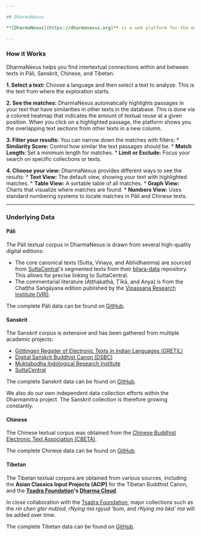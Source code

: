 ```yaml
---

## DharmaNexus

**[DharmaNexus](https://dharmanexus.org)** is a web platform for the exploration of intertextuality for literature preserved in Pāli, Sanskrit, Chinese, and Tibetan. It also functions as the main textual reference database for [MITRA Search](https://dharmamitra.github.io/dharmamitra-guides/mitra_tools/#mitra-search) [MITRA Deep Research](https://dharmamitra.github.io/dharmamitra-guides/mitra_tools/#mitra-deep-research). Its technical foundation and user interface are a continuation of [BuddhaNexus](https://buddhanexus.net), and it is tightly integrated into MITRASearch and provides modernized algorithms that integrate sophisticated multilingual matching with deep semantic similarity capabilities provided by [Gemma 2 MITRA-E](https://huggingface.co/buddhist-nlp/gemma-2-mitra-e).

---
```


### How it Works

DharmaNexus helps you find intertextual connections within and between texts in Pāli, Sanskrit, Chinese, and Tibetan.

**1. Select a text:** Choose a language and then select a text to analyze. This is the text from where the exploration starts.

**2. See the matches:** DharmaNexus automatically highlights passages in your text that have similarities in other texts in the database. This is done via a colored heatmap that indicates the amount of textual reuse at a given position. When you click on a highlighted passage, the platform shows you the overlapping text sections from other texts in a new column.

**3. Filter your results:** You can narrow down the matches with filters:
    *   **Similarity Score:** Control how similar the text passages should be.
    *   **Match Length:** Set a minimum length for matches.
    *   **Limit or Exclude:** Focus your search on specific collections or texts.

**4. Choose your view:** DharmaNexus provides different ways to see the results:
    *   **Text View:** The default view, showing your text with highlighted matches.
    *   **Table View:** A sortable table of all matches.
    *   **Graph View:** Charts that visualize where matches are found.
    *   **Numbers View:** Uses standard numbering systems to locate matches in Pāli and Chinese texts.

---

### Underlying Data

#### Pāli

The Pāli textual corpus in DharmaNexus is drawn from several high-quality digital editions:

*   The core canonical texts (Sutta, Vinaya, and Abhidhamma) are sourced from [SuttaCentral](https://suttacentral.net/)'s segmented texts from their [bilara-data](https://github.com/suttacentral/bilara-data) repository. This allows for precise linking to SuttaCentral.
*   The commentarial literature (Aṭṭhakathā, Ṭīkā, and Anya) is from the Chaṭṭha Saṅgāyana edition published by the [Vipassana Research Institute (VRI)](https://tipitaka.org/).

The complete Pāli data can be found on [GitHub](https://github.com/dharmamitra/dharmanexus-pali).

#### Sanskrit

The Sanskrit corpus is extensive and has been gathered from multiple academic projects:

*   [Göttingen Register of Electronic Texts in Indian Languages (GRETIL)](http://gretil.sub.uni-goettingen.de/gretil.html)
*   [Digital Sanskrit Buddhist Canon (DSBC)](https://www.dsbcproject.org/)
*   [Muktabodha Indological Research Institute](https://muktabodha.org/)
*   [SuttaCentral](https://suttacentral.net/)

The complete Sanskrit data can be found on [GitHub](https://github.com/dharmamitra/dharmanexus-sanskrit).

We also do our own independent data collection efforts within the Dharmamitra project. The Sanskrit collection is therefore growing constantly. 
#### Chinese

The Chinese textual corpus was obtained from the [Chinese Buddhist Electronic Text Association (CBETA)](https://cbeta.org/).

The complete Chinese data can be found on [GitHub](https://github.com/dharmamitra/dharmanexus-chinese).

#### Tibetan

The Tibetan textual corpora are obtained from various sources, including the **Asian Classics Input Projects (ACIP)** for the Tibetan Buddhist Canon, and the **[Tsadra Foundation](https://tsadra.org/)'s [Dharma Cloud](https://dharmacloud.tsadra.org/)**.

In close collaboration with the [Tsadra Foundation](https://tsadra.org/), major collections such as the *rin chen gter mdzod*, *rNying ma rgyud ’bum*, and *rNying ma bka’ ma* will be added over time. 

The complete Tibetan data can be found on [GitHub](https://github.com/dharmamitra/dharmanexus-tibetan). 


